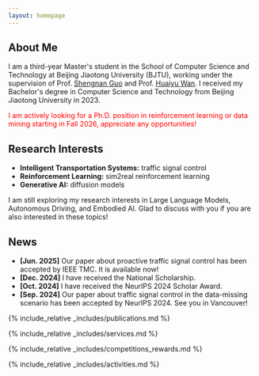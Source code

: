 ```yaml
---
layout: homepage
---
```


## About Me

I am a third-year Master's student in the School of Computer Science and Technology at Beijing Jiaotong University (BJTU), working under the supervision of Prof. [Shengnan Guo](https://faculty.bjtu.edu.cn/9685/) and Prof. [Huaiyu Wan](https://faculty.bjtu.edu.cn/8793/). I received my Bachelor's degree in Computer Science and Technology from Beijing Jiaotong University in 2023.

<font color="red">I am actively looking for a Ph.D. position in reinforcement learning or data mining starting in Fall 2026, appreciate any opportunities!</font>

## Research Interests

- **Intelligent Transportation Systems:** traffic signal control
- **Reinforcement Learning:** sim2real reinforcement learning
- **Generative AI:** diffusion models

I am still exploring my research interests in Large Language Models, Autonomous Driving, and Embodied AI. Glad to discuss with you if you are also interested in these topics!

## News

- **[Jun. 2025]** Our paper about proactive traffic signal control has been accepted by IEEE TMC. It is available now!
- **[Dec. 2024]** I have received the National Scholarship.
- **[Oct. 2024]** I have received the NeurIPS 2024 Scholar Award.
- **[Sep. 2024]** Our paper about traffic signal control in the data-missing scenario has been accepted by NeurIPS 2024. See you in Vancouver!

{% include_relative _includes/publications.md %}

{% include_relative _includes/services.md %}

{% include_relative _includes/competitions_rewards.md %}

{% include_relative _includes/activities.md %}